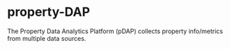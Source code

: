 # property-DAP
The Property Data Analytics Platform (pDAP) collects property info/metrics from multiple data sources. 
